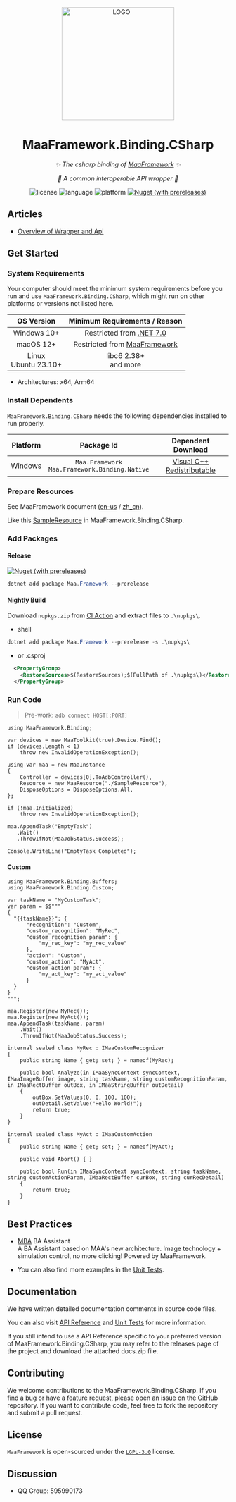 <div align="center">

<img alt="LOGO" src="https://cdn.jsdelivr.net/gh/MaaAssistantArknights/design@main/logo/maa-logo_512x512.png" width="256" height="256" />

# MaaFramework.Binding.CSharp

_✨ The csharp binding of [MaaFramework](https://github.com/MaaXYZ/MaaFramework/tree/v1.6.4) ✨_

_💫 A common interoperable API wrapper 💫_

![license](https://img.shields.io/github/license/MaaXYZ/MaaFramework) ![language](https://img.shields.io/badge/.NET-≥%207-512BD4?logo=csharp) ![platform](https://img.shields.io/badge/platform-Windows%20%7C%20Linux%20%7C%20macOS-blueviolet) [![Nuget (with prereleases)](https://img.shields.io/nuget/vpre/Maa.Framework?logo=nuget&color=%23004880)](https://www.nuget.org/packages/Maa.Framework)

</div>

## Articles

- [Overview of Wrapper and Api](https://maaxyz.github.io/MaaFramework.Binding.CSharp/articles/overview-of-wrapper-and-api.html)

## Get Started

### System Requirements

Your computer should meet the minimum system requirements before you run and use `MaaFramework.Binding.CSharp`, which might run on other platforms or versions not listed here.

| OS Version | Minimum Requirements / Reason |
| :---: | :---: |
| Windows 10+ | Restricted from [.NET 7.0](https://github.com/dotnet/core/blob/main/release-notes/7.0/supported-os.md#windows) |
| macOS 12+ | Restricted from [MaaFramework](https://github.com/MaaXYZ/MaaFramework/issues/174) |
| Linux <br> Ubuntu 23.10+ | libc6 2.38+ <br> and more |

- Architectures: x64, Arm64

### Install Dependents

`MaaFramework.Binding.CSharp` needs the following dependencies installed to run properly.

| Platform | Package Id | Dependent Download |
| :---: | :---: | :---: |
| Windows | `Maa.Framework` <br> `Maa.Framework.Binding.Native` | [Visual C++  Redistributable](https://support.microsoft.com/en-us/help/2977003/the-latest-supported-visual-c-downloads) |

### Prepare Resources

See MaaFramework document ([en-us](https://github.com/MaaXYZ/MaaFramework/blob/v1.4.0/docs/en_us/1.1-QuickStarted.md#prepare-resource-files) / [zh_cn](https://github.com/MaaXYZ/MaaFramework/blob/v1.4.0/docs/zh_cn/1.1-%E5%BF%AB%E9%80%9F%E5%BC%80%E5%A7%8B.md#%E5%87%86%E5%A4%87%E8%B5%84%E6%BA%90%E6%96%87%E4%BB%B6)).

Like this [SampleResource](./src/MaaFramework.Binding.UnitTests/SampleResource) in MaaFramework.Binding.CSharp.

### Add Packages

#### Release

[![Nuget (with prereleases)](https://img.shields.io/nuget/vpre/Maa.Framework?logo=nuget&color=%23004880)](https://www.nuget.org/packages/Maa.Framework)

``` ps1
dotnet add package Maa.Framework --prerelease
```

#### Nightly Build

Download `nupkgs.zip` from [CI Action](https://github.com/MaaXYZ/MaaFramework.Binding.CSharp/actions/workflows/ci.yml) and extract files to `.\nupkgs\`.

- shell
``` ps1
dotnet add package Maa.Framework --prerelease -s .\nupkgs\
```

- or .csproj
``` xml
  <PropertyGroup>
    <RestoreSources>$(RestoreSources);$(FullPath of .\nupkgs\)</RestoreSources>
  </PropertyGroup>
```
### Run Code

> Pre-work: `adb connect HOST[:PORT]`

```CSharp
using MaaFramework.Binding;

var devices = new MaaToolkit(true).Device.Find();
if (devices.Length < 1)
    throw new InvalidOperationException();

using var maa = new MaaInstance
{
    Controller = devices[0].ToAdbController(),
    Resource = new MaaResource("./SampleResource"),
    DisposeOptions = DisposeOptions.All,
};

if (!maa.Initialized)
    throw new InvalidOperationException();

maa.AppendTask("EmptyTask")
   .Wait()
   .ThrowIfNot(MaaJobStatus.Success);

Console.WriteLine("EmptyTask Completed");
```

#### Custom

```CSharp
using MaaFramework.Binding.Buffers;
using MaaFramework.Binding.Custom;

var taskName = "MyCustomTask";
var param = $$"""
{
  "{{taskName}}": {
      "recognition": "Custom",
      "custom_recognition": "MyRec",
      "custom_recognition_param": {
          "my_rec_key": "my_rec_value"
      },
      "action": "Custom",
      "custom_action": "MyAct",
      "custom_action_param": {
          "my_act_key": "my_act_value"
      }
  }
}
""";

maa.Register(new MyRec());
maa.Register(new MyAct());
maa.AppendTask(taskName, param)
    .Wait()
    .ThrowIfNot(MaaJobStatus.Success);

internal sealed class MyRec : IMaaCustomRecognizer
{
    public string Name { get; set; } = nameof(MyRec);

    public bool Analyze(in IMaaSyncContext syncContext, IMaaImageBuffer image, string taskName, string customRecognitionParam, in IMaaRectBuffer outBox, in IMaaStringBuffer outDetail)
    {
        outBox.SetValues(0, 0, 100, 100);
        outDetail.SetValue("Hello World!");
        return true;
    }
}

internal sealed class MyAct : IMaaCustomAction
{
    public string Name { get; set; } = nameof(MyAct);

    public void Abort() { }

    public bool Run(in IMaaSyncContext syncContext, string taskName, string customActionParam, IMaaRectBuffer curBox, string curRecDetail)
    {
        return true;
    }
}
```

## Best Practices

- [MBA](https://github.com/MaaXYZ/MBA) BA Assistant  
  A BA Assistant based on MAA's new architecture. Image technology + simulation control, no more clicking! Powered by MaaFramework.

- You can also find more examples in the [Unit Tests](./src/MaaFramework.Binding.UnitTests).

## Documentation

We have written detailed documentation comments in source code files.

You can also visit [API Reference](https://maaxyz.github.io/MaaFramework.Binding.CSharp/api/MaaFramework.Binding.html) and [Unit Tests](./src/MaaFramework.Binding.UnitTests) for more information.

If you still intend to use a API Reference specific to your preferred version of MaaFramework.Binding.CSharp, you may refer to the releases page of the project and download the attached docs.zip file.

## Contributing

We welcome contributions to the MaaFramework.Binding.CSharp. If you find a bug or have a feature request, please open an issue on the GitHub repository. If you want to contribute code, feel free to fork the repository and submit a pull request.

## License

`MaaFramework` is open-sourced under the [`LGPL-3.0`](./LICENSE.md) license.

## Discussion

- QQ Group: 595990173
